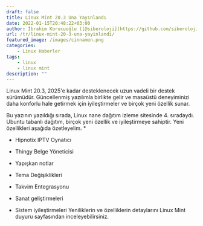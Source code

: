 ```yaml
---
draft: false
title: Linux Mint 20.3 Una Yayınlandı
date: 2022-01-15T20:48:22+03:00
author: İbrahim Korucuoğlu ([@siberoloji](https://github.com/siberoloji))
url: /tr/linux-mint-20-3-una-yayinlandi/
featured_image: /images/cinnamon.png
categories:
    - Linux Haberler
tags:
    - linux
    - linux mint
description: ""
---
```

Linux Mint 20.3, 2025'e kadar desteklenecek uzun vadeli bir destek sürümüdür. Güncellenmiş yazılımla birlikte gelir ve masaüstü deneyiminizi daha konforlu hale getirmek için iyileştirmeler ve birçok yeni özellik sunar.

Bu yazının yazıldığı sırada, Linux nane dağıtım izleme sitesinde 4. sıradaydı. Ubuntu tabanlı dağıtım, birçok yeni özellik ve iyileştirmeye sahiptir. Yeni özellikleri aşağıda özetleyelim.
* 
* Hipnotix IPTV Oynatıcı

* Thingy Belge Yöneticisi

* Yapışkan notlar

* Tema Değişiklikleri

* Takvim Entegrasyonu

* Sanat geliştirmeleri

* Sistem iyileştirmeleri
Yeniliklerin ve özelliklerin detaylarını Linux Mint duyuru sayfasından inceleyebilirsiniz.
